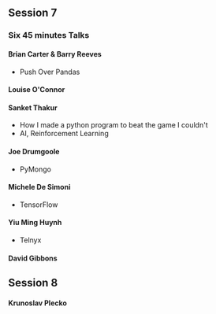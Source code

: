 
## Session 7 

### Six 45 minutes Talks

#### Brian Carter & Barry Reeves	
* Push Over Pandas

#### Louise O'Connor

#### Sanket Thakur

* How I made a python program to beat the game I couldn't	
* AI, Reinforcement Learning

#### Joe Drumgoole			

* PyMongo

#### Michele De Simoni			

* TensorFlow

#### Yiu Ming Huynh		

* Telnyx			
      
#### David Gibbons			

<hline>

## Session 8

#### Krunoslav Plecko 
